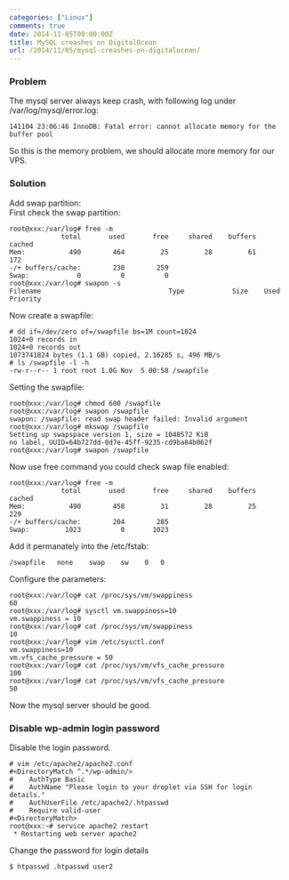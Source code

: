 ```yaml
---
categories: ["Linux"]
comments: true
date: 2014-11-05T00:00:00Z
title: MySQL creashes on DigitalOcean
url: /2014/11/05/mysql-creashes-on-digitalocean/
---
```


### Problem
The mysql server always keep crash, with following log under /var/log/mysql/error.log:    

```
141104 23:06:46 InnoDB: Fatal error: cannot allocate memory for the buffer pool

```
So this is the memory problem, we should allocate more memory for our VPS.    
### Solution
Add swap partition:     
First check the swap partition:    

```
root@xxx:/var/log# free -m
             total       used       free     shared    buffers     cached
Mem:           490        464         25         28         61        172
-/+ buffers/cache:        230        259
Swap:            0          0          0
root@xxx:/var/log# swapon -s
Filename                                Type            Size    Used    Priority

```
Now create a swapfile:    

```
# dd if=/dev/zero of=/swapfile bs=1M count=1024
1024+0 records in
1024+0 records out
1073741824 bytes (1.1 GB) copied, 2.16285 s, 496 MB/s
# ls /swapfile -l -h
-rw-r--r-- 1 root root 1.0G Nov  5 00:58 /swapfile

```
Setting the swapfile:     

```
root@xxx:/var/log# chmod 600 /swapfile 
root@xxx:/var/log# swapon /swapfile
swapon: /swapfile: read swap header failed: Invalid argument
root@xxx:/var/log# mkswap /swapfile
Setting up swapspace version 1, size = 1048572 KiB
no label, UUID=64b727dd-0d7e-45ff-9235-cd9ba84b062f
root@xxx:/var/log# swapon /swapfile 

```
Now use free command you could check swap file enabled:     

```
root@xxx:/var/log# free -m
             total       used       free     shared    buffers     cached
Mem:           490        458         31         28         25        229
-/+ buffers/cache:        204        285
Swap:         1023          0       1023

```
Add it permanately into the /etc/fstab:    

```
/swapfile   none    swap    sw    0   0

```
Configure the parameters:    

```
root@xxx:/var/log# cat /proc/sys/vm/swappiness
60
root@xxx:/var/log# sysctl vm.swappiness=10
vm.swappiness = 10                                                                                      
root@xxx:/var/log# cat /proc/sys/vm/swappiness                                                  
10                                                
root@xxx:/var/log# vim /etc/sysctl.conf
vm.swappiness=10
vm.vfs_cache_pressure = 50
root@xxx:/var/log# cat /proc/sys/vm/vfs_cache_pressure                                          
100                                         
root@xxx:/var/log# cat /proc/sys/vm/vfs_cache_pressure                                          
50                                                                                                     

```
Now the mysql server should be good.     


### Disable wp-admin login password
Disable the login password.   

```
# vim /etc/apache2/apache2.conf
#<DirectoryMatch ^.*/wp-admin/>
#    AuthType Basic
#    AuthName "Please login to your droplet via SSH for login details."
#    AuthUserFile /etc/apache2/.htpasswd
#    Require valid-user
#<DirectoryMatch>
root@xxx:~# service apache2 restart
 * Restarting web server apache2      

```
Change the password for login details    

```
$ htpasswd .htpasswd user2

```
